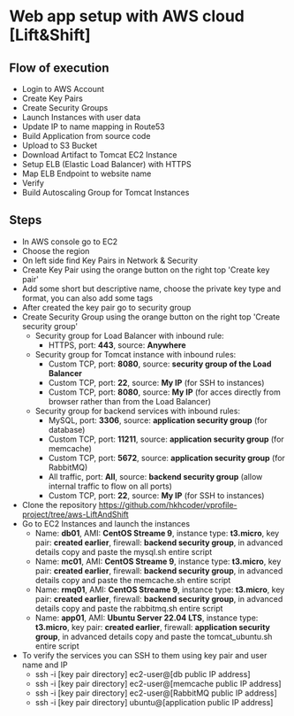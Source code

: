 # Web app setup with AWS cloud [Lift&Shift]

## Flow of execution
- Login to AWS Account
- Create Key Pairs
- Create Security Groups
- Launch Instances with user data
- Update IP to name mapping in Route53
- Build Application from source code
- Upload to S3 Bucket
- Download Artifact to Tomcat EC2 Instance
- Setup ELB (Elastic Load Balancer) with HTTPS
- Map ELB Endpoint to website name
- Verify
- Build Autoscaling Group for Tomcat Instances

## Steps
- In AWS console go to EC2
- Choose the region
- On left side find Key Pairs in Network & Security
- Create Key Pair using the orange button on the right top 'Create key pair'
- Add some short but descriptive name, choose the private key type and format, you can also add some tags
- After created the key pair go to security group
- Create Security Group using the orange button on the right top 'Create security group'
  - Security group for Load Balancer with inbound rule:
    - HTTPS, port: **443**, source: **Anywhere**
  - Security group for Tomcat instance with inbound rules:
    - Custom TCP, port: **8080**, source: **security group of the Load Balancer**
    - Custom TCP, port: **22**, source: **My IP** (for SSH to instances)
    - Custom TCP, port: **8080**, source: **My IP** (for acces directly from browser rather than from the Load Balancer)
  - Security group for backend services with inbound rules:
    - MySQL, port: **3306**, source: **application security group** (for database)
    - Custom TCP, port: **11211**, source: **application security group** (for memcache)
    - Custom TCP, port: **5672**, source: **application security group** (for RabbitMQ)
    - All traffic, port: **All**, source: **backend security group** (allow internal traffic to flow on all ports)
    - Custom TCP, port: **22**, source: **My IP** (for SSH to instances)
- Clone the repository https://github.com/hkhcoder/vprofile-project/tree/aws-LiftAndShift
- Go to EC2 Instances and launch the instances
  - Name: **db01**, AMI: **CentOS Streame 9**, instance type: **t3.micro**, key pair: **created earlier**, firewall: **backend security group**, in advanced details copy and paste the mysql.sh entire script
  - Name: **mc01**, AMI: **CentOS Streame 9**, instance type: **t3.micro**, key pair: **created earlier**, firewall: **backend security group**, in advanced details copy and paste the memcache.sh entire script
  - Name: **rmq01**, AMI: **CentOS Streame 9**, instance type: **t3.micro**, key pair: **created earlier**, firewall: **backend security group**, in advanced details copy and paste the rabbitmq.sh entire script
  - Name: **app01**, AMI: **Ubuntu Server 22.04 LTS**, instance type: **t3.micro**, key pair: **created earlier**, firewall: **application security group**, in advanced details copy and paste the tomcat_ubuntu.sh entire script
- To verify the services you can SSH to them using key pair and user name and IP
  - ssh -i [key pair directory] ec2-user@[db public IP address]
  - ssh -i [key pair directory] ec2-user@[memcache public IP address]
  - ssh -i [key pair directory] ec2-user@[RabbitMQ public IP address]
  - ssh -i [key pair directory] ubuntu@[application public IP address]
